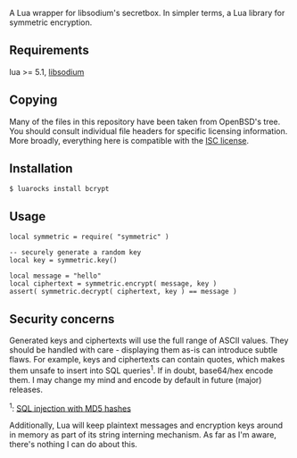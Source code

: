 A Lua wrapper for libsodium's secretbox. In simpler terms, a Lua library
for symmetric encryption.


Requirements
------------

[libsodium]: http://doc.libsodium.org/

lua >= 5.1, [libsodium][libsodium]


Copying
-------

Many of the files in this repository have been taken from OpenBSD's
tree. You should consult individual file headers for specific licensing
information. More broadly, everything here is compatible with the [ISC
license][ISC].

[ISC]: http://en.wikipedia.org/wiki/ISC_license


Installation
------------

	$ luarocks install bcrypt


Usage
-----

	local symmetric = require( "symmetric" )
	
	-- securely generate a random key
	local key = symmetric.key()

	local message = "hello"
	local ciphertext = symmetric.encrypt( message, key )
	assert( symmetric.decrypt( ciphertext, key ) == message )

Security concerns
-----------------

Generated keys and ciphertexts will use the full range of ASCII values.
They should be handled with care - displaying them as-is can introduce
subtle flaws. For example, keys and ciphertexts can contain quotes,
which makes them unsafe to insert into SQL queries<sup>1</sup>. If in
doubt, base64/hex encode them. I may change my mind and encode by
default in future (major) releases.

[sql]: http://dc406.com/home/393-sql-injection-with-raw-md5-hashes.html

<sup>1</sup>: [SQL injection with MD5 hashes][sql]

Additionally, Lua will keep plaintext messages and encryption keys
around in memory as part of its string interning mechanism. As far as
I'm aware, there's nothing I can do about this.
